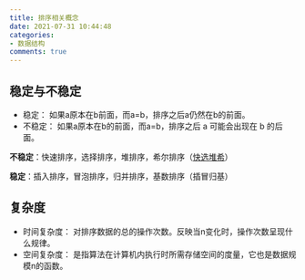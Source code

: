 ```yaml
---
title: 排序相关概念
date: 2021-07-31 10:44:48
categories:
- 数据结构
comments: true
---
```


## 稳定与不稳定

- 稳定： 如果a原本在b前面，而a=b，排序之后a仍然在b的前面。
- 不稳定： 如果a原本在b的前面，而a=b，排序之后 a 可能会出现在 b 的后面。

**不稳定**：快速排序，选择排序，堆排序，希尔排序（[快选堆希](https://www.cnblogs.com/codingmylife/archive/2012/10/21/2732980.html)）

**稳定**：插入排序，冒泡排序，归并排序，基数排序（插冒归基）



## 复杂度

- 时间复杂度： 对排序数据的总的操作次数。反映当n变化时，操作次数呈现什么规律。
- 空间复杂度： 是指算法在计算机内执行时所需存储空间的度量，它也是数据规模n的函数。

